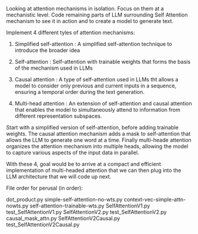 Looking at attention mechanisms in isolation.
Focus on them at a mechanistic level.
Code remaining parts of LLM surrounding Self Attention mechanism to 
see it in action and to create a model to generate text.

Implement 4 different tyles of attention mechanisms:
1. Simplified self-attention : A simplified self-attention technique to introduce the broader idea

2. Self-attention : Self-attention with trainable weights that forms the basis of the mechanism used in LLMs

3. Causal attention : A type of self-attention used in LLMs tht allows a model to consider only previous and current inputs in a sequence,
                      ensuring a temporal order during the text generation.

4. Multi-head attention : An extension of self-attention and causal attention that enables the model to simultaneously attend to information
from different representation subspaces.

Start with a simplified version of self-attention, before adding trainable weights. The causal attention mechanism adds a mask to self-attention
that allows the LLM to generate one word at a time. Finally multi-heade attention organizes the attention mechanism into multiple heads, allowing
the model to capture various aspects of the input data in parallel.

With these 4, goal would be to arrive at a compact and efficient implementation of multi-headed attention that we can then plug into the 
LLM architecture that we will code up next.

File order for perusal (in order):

dot_product.py
simple-self-attention-no-wts.py
context-vec-simple-attn-nowts.py
self-attention-trainable-wts.py
SelfAttentionV1.py
test_SelfAttentionV1.py
SelfAttentionV2.py
test_SelfAttentionV2.py
causal_mask_attn.py
SelfAttentionV2Causal.py
test_SelfAttentionV2Causal.py


